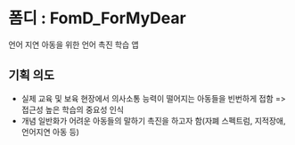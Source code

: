 폼디 : FomD_ForMyDear
===========================
언어 지연 아동을 위한 언어 촉진 학습 앱

## 기획 의도
- 실제 교육 및 보육 현장에서 의사소통 능력이 떨어지는 아동들을 빈번하게 접함
=> 접근성 높은 학습의 중요성 인식
- 개념 일반화가 어려운 아동들의 말하기 촉진을 하고자 함(자폐 스펙트럼, 지적장애, 언어지연 아동 등)
